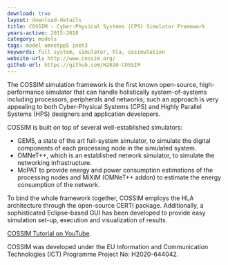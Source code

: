 ```yaml
---
download: true
layout: download-details
title: COSSIM - Cyber-Physical Systems (CPS) Simulator Framework
years-active: 2015-2018
category: models
tags: model omnetpp5 inet3
keywords: full system, simulator, hla, cosimulation
website-url: http://www.cossim.org/
github-url: https://github.com/H2020-COSSIM
---
```


The COSSIM simulation framework is the first known open-source, high-performance
simulator that can handle holistically system-of-systems including processors,
peripherals and networks; such an approach is very appealing to both
Cyber-Physical Systems (CPS) and Highly Parallel Systems (HPS)
designers and application developers.

COSSIM is built on top of several well-established simulators:

- GEM5, a state of the art full-system simulator, to simulate the digital
  components of each processing node in the simulated system.
- OMNeT++, which is an established network simulator, to simulate the networking
  infrastructure.
- McPAT to provide energy and power consumption estimations of the processing
  nodes and MiXiM (OMNeT++ addon) to estimate the energy consumption of the
  network.

To bind the whole framework together, COSSIM employs the HLA architecture
through the open-source CERTI package. Additionally, a sophisticated
Eclipse-based GUI has been developed to provide easy simulation set-up,
execution and visualization of results.

[COSSIM Tutorial on YouTube](https://www.youtube.com/watch?v=QZTwQv0xqhk).

COSSIM was developed under the EU Information and Communication Technologies
(ICT) Programme Project No: H2020-644042.
